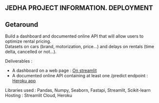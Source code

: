 ## JEDHA PROJECT INFORMATION. DEPLOYMENT

## Getaround

Build a dashboard and documented online API that will allow users to optimize rental pricing.<br>
Datasets on cars (brand, motorization, price...) and delays on rentals (time delta, cancelled or not...).
<br>

Deliverables :
- A dashboard on a web page : [On streamlit](https://ukratic-getaround-dashboard-delay-yozd5u.streamlit.app/)
- A documented online API containing at least one /predict endpoint : [Heroku app](https://getaround-api-p5.herokuapp.com/)

Libraries used :
Pandas, Numpy, Seaborn, Fastapi, Streamlit, Scikit-learn<br>
Hosting : 
Streamlit Cloud, Heroku